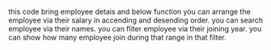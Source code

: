 this code bring employee detais and below function
you can arrange the employee via their salary in accending and desending order.
you can search employee via their names.
you can fliter employee via their joining year.
you can show how many employee join during that range in that filter.
